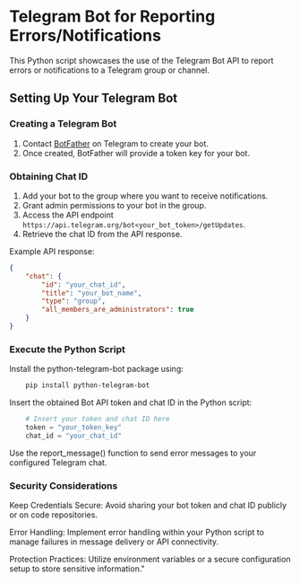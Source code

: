# Telegram Bot for Reporting Errors/Notifications

This Python script showcases the use of the Telegram Bot API to report errors or notifications to a Telegram group or channel.

## Setting Up Your Telegram Bot

### Creating a Telegram Bot

1. Contact [BotFather](https://telegram.me/BotFather "Talk to BotFather") on Telegram to create your bot.
2. Once created, BotFather will provide a token key for your bot.

### Obtaining Chat ID

1. Add your bot to the group where you want to receive notifications.
2. Grant admin permissions to your bot in the group.
3. Access the API endpoint `https://api.telegram.org/bot<your_bot_token>/getUpdates`.
4. Retrieve the chat ID from the API response.

Example API response:
```json
{
    "chat": {
        "id": "your_chat_id",
        "title": "your_bot_name",
        "type": "group",
        "all_members_are_administrators": true
    }
}
```

### Execute the Python Script

Install the python-telegram-bot package using:

```bash
    pip install python-telegram-bot
```
Insert the obtained Bot API token and chat ID in the Python script:

```python
    # Insert your token and chat ID here
    token = "your_token_key"
    chat_id = "your_chat_id"
```
Use the report_message() function to send error messages to your configured Telegram chat.

### Security Considerations

Keep Credentials Secure: Avoid sharing your bot token and chat ID publicly or on code repositories.

Error Handling: Implement error handling within your Python script to manage failures in message delivery or API connectivity.

Protection Practices: Utilize environment variables or a secure configuration setup to store sensitive information."

